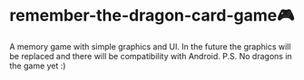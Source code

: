 # remember-the-dragon-card-game🎮
A memory game with simple graphics and UI. In the future the graphics will be replaced and there will be compatibility with Android.
P.S. No dragons in the game yet :)
